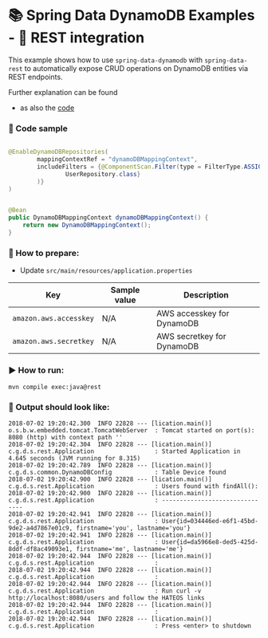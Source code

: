 # 📚 Spring Data DynamoDB Examples - 📘 REST integration

This example shows how to use `spring-data-dynamodb` with `spring-data-rest` to automatically expose CRUD operations on DynamoDB entities via REST endpoints.

Further explanation can be found 
* as also the [code](src/main/java/com/github/derjust/spring_data_dynamodb_examples/rest)

### 📜 Code sample


```java

@EnableDynamoDBRepositories(
		mappingContextRef = "dynamoDBMappingContext",
		includeFilters = {@ComponentScan.Filter(type = FilterType.ASSIGNABLE_TYPE, classes = {
				UserRepository.class}
		)}
)


@Bean
public DynamoDBMappingContext dynamoDBMappingContext() {
    return new DynamoDBMappingContext();
}

```


### 📝 How to prepare:
* Update `src/main/resources/application.properties`

| Key                          | Sample value                           | Description                                       |
|------------------------------|----------------------------------------|---------------------------------------------------|
| `amazon.aws.accesskey`       | N/A                                    | AWS accesskey for DynamoDB                        |
| `amazon.aws.secretkey`       | N/A                                    | AWS secretkey for DynamoDB                        |

### ▶️ How to run: 
```
mvn compile exec:java@rest
```

### 📃 Output should look like:
```
2018-07-02 19:20:42.300  INFO 22828 --- [lication.main()] o.s.b.w.embedded.tomcat.TomcatWebServer  : Tomcat started on port(s): 8080 (http) with context path ''
2018-07-02 19:20:42.304  INFO 22828 --- [lication.main()] c.g.d.s.rest.Application                 : Started Application in 4.645 seconds (JVM running for 8.315)
2018-07-02 19:20:42.789  INFO 22828 --- [lication.main()] c.g.d.s.common.DynamoDBConfig            : Table Device found
2018-07-02 19:20:42.900  INFO 22828 --- [lication.main()] c.g.d.s.rest.Application                 : Users found with findAll():
2018-07-02 19:20:42.900  INFO 22828 --- [lication.main()] c.g.d.s.rest.Application                 : -------------------------------
2018-07-02 19:20:42.941  INFO 22828 --- [lication.main()] c.g.d.s.rest.Application                 : User{id=034446ed-e6f1-45bd-9de2-a4d7867e01c9, firstname='you', lastname='you'}
2018-07-02 19:20:42.941  INFO 22828 --- [lication.main()] c.g.d.s.rest.Application                 : User{id=da5966e8-ded5-425d-8ddf-df8ac49093e1, firstname='me', lastname='me'}
2018-07-02 19:20:42.944  INFO 22828 --- [lication.main()] c.g.d.s.rest.Application                 : 
2018-07-02 19:20:42.944  INFO 22828 --- [lication.main()] c.g.d.s.rest.Application                 : 
2018-07-02 19:20:42.944  INFO 22828 --- [lication.main()] c.g.d.s.rest.Application                 : Run curl -v http://localhost:8080/users and follow the HATEOS links
2018-07-02 19:20:42.944  INFO 22828 --- [lication.main()] c.g.d.s.rest.Application                 : 
2018-07-02 19:20:42.944  INFO 22828 --- [lication.main()] c.g.d.s.rest.Application                 : Press <enter> to shutdown
```